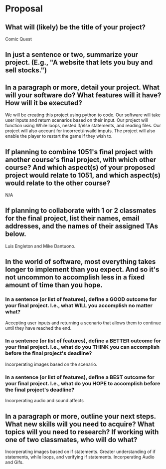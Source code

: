 # Proposal

## What will (likely) be the title of your project?

Comic Quest

## In just a sentence or two, summarize your project. (E.g., "A website that lets you buy and sell stocks.")



## In a paragraph or more, detail your project. What will your software do? What features will it have? How will it be executed?

We will be creating this project using python to code. Our software will take user inputs and return scenarios based on their input. Our project will function using While loops, nested if/else statements, and reading files. Our project will also account for incorrect/invaild imputs. The project will also enable the player to restart the game if they wish to.

## If planning to combine 1051's final project with another course's final project, with which other course? And which aspect(s) of your proposed project would relate to 1051, and which aspect(s) would relate to the other course?

N/A

## If planning to collaborate with 1 or 2 classmates for the final project, list their names, email addresses, and the names of their assigned TAs below.

Luis Engleton and Mike Dantuono.

## In the world of software, most everything takes longer to implement than you expect. And so it's not uncommon to accomplish less in a fixed amount of time than you hope.

### In a sentence (or list of features), define a GOOD outcome for your final project. I.e., what WILL you accomplish no matter what?

Accepting user inputs and returning a scenario that allows them to continue until they have reached the end. 

### In a sentence (or list of features), define a BETTER outcome for your final project. I.e., what do you THINK you can accomplish before the final project's deadline?

Incorperating images based on the scenario.

### In a sentence (or list of features), define a BEST outcome for your final project. I.e., what do you HOPE to accomplish before the final project's deadline?

Incorperating audio and sound affects

## In a paragraph or more, outline your next steps. What new skills will you need to acquire? What topics will you need to research? If working with one of two classmates, who will do what?

Incorperating images based on if statements. Greater understanding of if statements, while loops, and verifying if statements. Incorperating Audio and Gifs.
